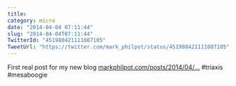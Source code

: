```yaml
---
title: 
category: micro
date: "2014-04-04 07:11:44"
slug: "2014-04-04T07:11:44"
TwitterId: "451980421111087105"
TweetUrl: "https://twitter.com/mark_philpot/status/451980421111087105"
---
```


First real post for my new blog
[markphilpot.com/posts/2014/04/…](http://markphilpot.com/posts/2014/04/03/mesa-boogie/) #triaxis #mesaboogie
